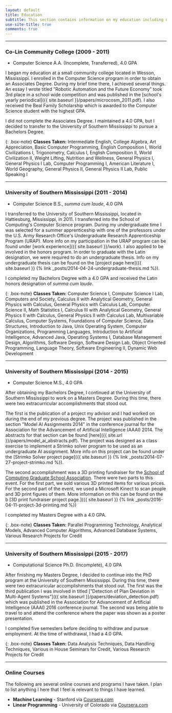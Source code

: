 ```yaml
---
layout: default
title: Education
subtitle: This section contains information on my education including degrees, classes, accomplishments, and other information.
use-site-title: true
comments: true
---
```


***

### Co-Lin Community College (2009 - 2011)
- Computer Science A.A. (Incomplete, Transferred), 4.0 GPA

I began my education at a small community college located in Wesson, Mississippi. I enrolled in the Computer Science program in order to obtain an Associates Degree. During my brief time there, I achieved several things. An essay I wrote titled ”Robotic Automation and the Future Economy” took 3rd place in a school wide competition and was published in the [school's yearly periodical]({{ site.baseurl }}/papers/microcosm_2011.pdf). I also received the Beal Family Scholarship which is awarded to the Computer Science student with the highest GPA. 

I did not complete the Associates Degree. I maintained a 4.0 GPA, but I decided to transfer to the University of Southern Mississippi to pursue a Bachelors Degree.

{: .box-note}
**Classes Taken:**
 Intermediate English, College Algebra, Art Appreciation, Basic Computer Programming, English Composition I, World Civilizations I, Trigonometry, Calculus I, English Composition II, World Civilization II, Weight Lifting, Nutrition and Wellness, General Physics I, General Physics I Lab, Computer Programming I, American Literature I, World Geography, General Physics II, General Physics II Lab, Public Speaking I

***

### University of Southern Mississippi (2011 - 2014)
- Computer Science B.S., _summa cum laude_, 4.0 GPA

I transferred to the University of Southern Mississippi, located in Hattiesburg, Mississippi, in 2011. I transferred into the School of Computing's Computer Science program. During my undergraduate time I was selected for a summer apprenticeship with one of the professors under the U.S. Army Research Office's Undergraduate Research Apprenticeship Program (URAP). More info on my participation in the URAP program can be found under [work experience]({{ site.baseurl }}/work). I also applied to be involved in the honors program. In order to graduate with the Latin designation, we were required to do an undergraduate thesis. Info on my undergraduate thesis can be found on the [project page here]({{ site.baseurl }} {% link _posts/2014-04-24-undergraduate-thesis.md %}).

I completed my Bachelors Degree with a 4.0 GPA and received the Latin honors designation of _summa cum laude_.

{: .box-note}
**Classes Taken:**
Computer Science I, Computer Science I Lab, Computers and Society, Calculus II with Analytical Geometry, General Physics with Calculus, General Physics with Calculus Lab, Computer Science II, Math Statistics I, Calculus III with Analytical Geometry, General Physics II with Calculus, General Physics II with Calculus Lab, Multivariable Calculus, Computer Systems, Foundations of Computer Science, Data Structures, Introduction to Java, Unix Operating System, Computer Organizations, Programming Languages, Introduction to Artificial Intelligence, Advanced Java, Operating Systems I, Database Management Design, Algorithms, Software Design, Software Design Lab, Object Oriented Programming, Language Theory, Software Engineering II, Dynamic Web Development

***

### University of Southern Mississippi (2014 - 2015)
- Computer Science M.S., 4.0 GPA

After obtaining my Bachelors Degree, I continued at the University of Southern Mississippi to work on a Masters Degree. During this time, there were two extracurricular accomplishments that stood out. 

The first is the publication of a project my advisor and I had worked on during the end of my previous degree. The project was published in the section "Model AI Assignments 2014" in the conference journal for the Association for the Advancement of Artificial Intelligence (AAAI) 2014. The abstracts for that section can be found [here]({{ site.url }}/papers/model_ai_abstracts.pdf). The project was designed as a class exercise to implement a Strimko solver program to be used as an undergraduate AI assignment. More info on this project can be found under the [Strimko Solver project page]({{ site.baseurl }} {% link _posts/2014-07-27-project-strimko.md %}). 

The second accomplishment was a 3D printing fundraiser for the [School of Computing Graduate School Association](https://www.usm.edu/computing/graduate-student-association). There were two parts to this event. For the first part, we sold various 3D printed items for various prices. For the second part of the event, we used a Microsoft Kinect to scan people and 3D print figures of them. More information on this can be found on the b [3D print fundraiser project page.]({{ site.baseurl }} {% link _posts/2016-04-11-project-3d-printing.md %})

I completed my Masters Degree with a 4.0 GPA.

{: .box-note}
**Classes Taken:**
Parallel Programming Technology, Analytical Models, Advanced Computer Algorithms, Advanced Database Systems, Various Research Projects for Credit

***

### University of Southern Mississippi (2015 - 2017)
- Computational Science Ph.D. (Incomplete), 4.0 GPA

After finishing my Masters Degree, I decided to continue into the PhD program at the University of Southern Mississippi. During this time, there were two extracuricular accomplishments that stood out. The first was the third publication I was involved in titled [”Detection of Plan Deviation in Multi-Agent Systems”]({{ site.baseurl }}/papers/deviation_detection.pdf) which was published in the Association for Advancement of Artificial Intelligence (AAAI) 2016 conference journal. The second was being able to travel to and attend the conference where the paper was shown as a poster presentation. 

I completed five semesters before deciding to withdraw and pursue employment. At the time of withdrawal, I had a 4.0 GPA.


{: .box-note}
**Classes Taken:**
Data Analysis Techniques, Data Handling Techniques, Various in House Seminars for Credit, Various Research Projects for Credit


***

### Online Courses
The following are several online courses and programs I have taken. I plan to list anything I here that I feel is relevant to things I have learned.

- **Machine Learning** - Stanford via [Coursera.com](http://www.coursera.com)
- **Linear Programming** - University of Colorado via [Coursera.com](http://www.coursera.com)


